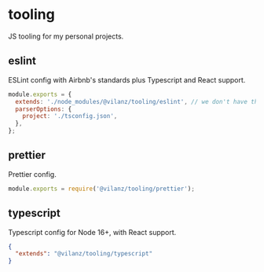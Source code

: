 # tooling

JS tooling for my personal projects.

## eslint

ESLint config with Airbnb's standards plus Typescript and React support.

```js
module.exports = {
  extends: './node_modules/@vilanz/tooling/eslint', // we don't have the eslint-config-* prefix
  parserOptions: {
    project: './tsconfig.json',
  },
};
```

## prettier

Prettier config.

```js
module.exports = require('@vilanz/tooling/prettier');
```

## typescript

Typescript config for Node 16+, with React support.

```json
{
  "extends": "@vilanz/tooling/typescript"
}
```

